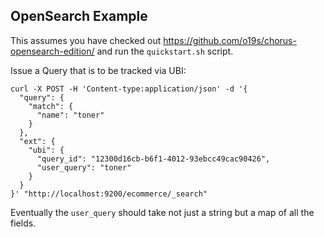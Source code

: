 ## OpenSearch Example

This assumes you have checked out https://github.com/o19s/chorus-opensearch-edition/ and run the `quickstart.sh` script.

Issue a Query that is to be tracked via UBI:
  
```
curl -X POST -H 'Content-type:application/json' -d '{
  "query": {
    "match": {
      "name": "toner"
    }
  },
  "ext": {
    "ubi": {
      "query_id": "12300d16cb-b6f1-4012-93ebcc49cac90426",
      "user_query": "toner"
    }
  }
}' "http://localhost:9200/ecommerce/_search"
```

Eventually the `user_query` should take not just a string but a map of all the fields.
